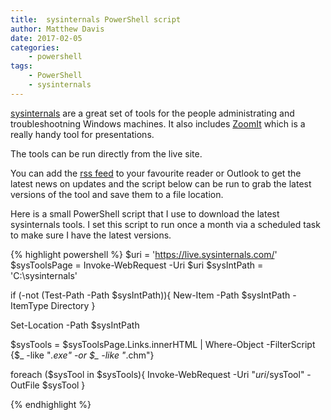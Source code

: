 ```yaml
---
title:  sysinternals PowerShell script
author: Matthew Davis
date: 2017-02-05
categories: 
    - powershell
tags:
    - PowerShell
    - sysinternals
---
```


[sysinternals][sysinternals] are a great set of tools for the people administrating and troubleshootning Windows machines. It also includes [ZoomIt][ZoomIt] which is a really handy tool for presentations.

The tools can be run directly from the live site.

You can add the [rss feed][rss feed] to your favourite reader or Outlook to get the latest news on updates and the script below can be run to grab the latest versions of the tool and save them to a file location.

Here is a small PowerShell script that I use to download the latest sysinternals tools. I set this script to run once a month via a scheduled task to make sure I have the latest versions.

{% highlight powershell %}
$uri = 'https://live.sysinternals.com/'
$sysToolsPage = Invoke-WebRequest -Uri $uri
$sysIntPath = 'C:\sysinternals'

if (-not (Test-Path -Path $sysIntPath)){
    New-Item -Path $sysIntPath -ItemType Directory
}

Set-Location -Path $sysIntPath

$sysTools = $sysToolsPage.Links.innerHTML | Where-Object -FilterScript {$_ -like "*.exe" -or $_ -like "*.chm"} 


foreach ($sysTool in $sysTools){
    Invoke-WebRequest -Uri "$uri/$sysTool" -OutFile $sysTool
}


{% endhighlight %}



[sysinternals]: https://technet.microsoft.com/en-gb/sysinternals/bb545021.aspx
[rss feed]: https://blogs.technet.microsoft.com/sysinternals/feed/
[ZoomIt]: https://technet.microsoft.com/en-us/sysinternals/zoomit.aspx
[jekyll-docs]: https://jekyllrb.com/docs/home
[jekyll-gh]:   https://github.com/jekyll/jekyll
[jekyll-talk]: https://talk.jekyllrb.com/
